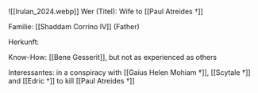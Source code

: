 ![[Irulan_2024.webp]]
Wer (Titel): Wife to [[Paul Atreides †]]

Familie: [[Shaddam Corrino IV]] (Father)

Herkunft:

Know-How: [[Bene Gesserit]], but not as experienced as others

Interessantes: in a conspiracy with [[Gaius Helen Mohiam †]], [[Scytale †]] and [[Edric †]] to kill [[Paul Atreides †]]
